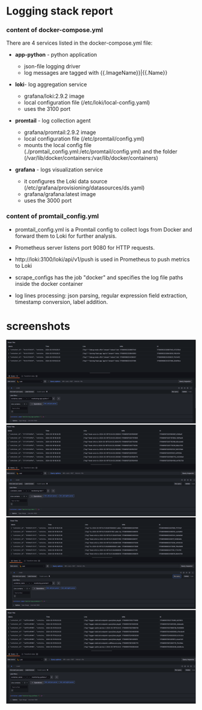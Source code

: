 # Logging stack report

### content of docker-compose.yml

There are 4 services listed in the docker-compose.yml file:

- **app-python** - python application
  - json-file logging driver
  - log messages are tagged with {{.ImageName}}|{{.Name}}

- **loki**- log aggregation service
  - grafana/loki:2.9.2 image
  - local configuration file (/etc/loki/local-config.yaml)
  - uses the 3100 port

- **promtail** - log collection agent
  - grafana/promtail:2.9.2 image
  - local configuration file (/etc/promtail/config.yml)
  - mounts the local config file (./promtail_config.yml:/etc/promtail/config.yml) and the folder (/var/lib/docker/containers:/var/lib/docker/containers)

- **grafana** - logs visualization service
  - it configures the Loki data source (/etc/grafana/provisioning/datasources/ds.yaml)
  - grafana/grafana:latest image
  - uses the 3000 port

### content of promtail_config.yml

- promtail_config.yml is a Promtail config to collect logs from Docker and forward them to Loki for further analysis.

- Prometheus server listens port 9080 for HTTP requests.

- http://loki:3100/loki/api/v1/push is used in Prometheus to push metrics to Loki

- scrape_configs has the job "docker" and specifies the log file paths inside the docker container

- log lines processing: json parsing, regular expression field extraction, timestamp conversion, label addition.

# screenshots

![app_python](./screenshots/app_python.png)
![loki](./screenshots/loki.png)
![promtail](./screenshots/promtail.png)
![grafana](./screenshots/grafana.png)


